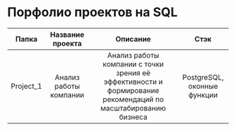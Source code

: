 # Порфолио проектов на SQL

|Папка|Название проекта|Описание|Стэк|
|:---:|:---:|:---:|:---:|
|Project_1|Анализ работы компании|Анализ работы компании с точки зрения её эффективности и формирование рекомендаций по масштабированию бизнеса|PostgreSQL, оконные функции|
